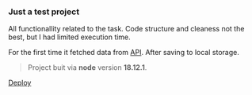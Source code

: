 ### Just a test project
All functionallity related to the task. Code structure and cleaness not the best, but I had limited execution time.

For the first time it fetched data from [API](https://cars-list.onrender.com/). After saving to local storage.

> Project buit via **node** version **18.12.1**.

[Deploy](https://cars-list.onrender.com/)